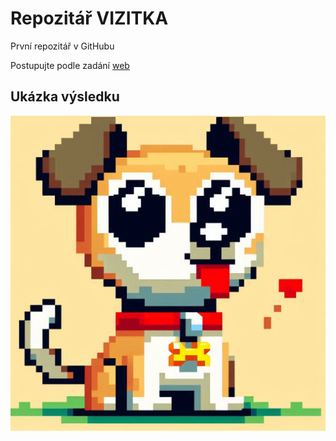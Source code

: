 # Repozitář VIZITKA

První repozitář v GitHubu

Postupujte podle zadání [web](pumpkinahunter.github.io/vizitka/)

## Ukázka výsledku

![web](haha.jpg)
